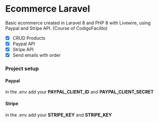 # Ecommerce Laravel

Basic ecommerce created in Laravel 8 and PHP 8 with Livewire, using Paypal and Stripe API. (Course of CodigoFacilito)

- [X] CRUD Products
- [X] Paypal API
- [X] Stripe API
- [X] Send emails with order

### Project setup

#### Paypal

in the .env add your **PAYPAL_CLIENT_ID** and **PAYPAL_CLIENT_SECRET**

#### Stripe

in the .env add your **STRIPE_KEY** and **STRIPE_KEY**

